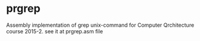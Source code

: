 # prgrep
Assembly implementation of grep unix-command for Computer Qrchitecture course 2015-2.
see it at prgrep.asm file
